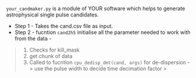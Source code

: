 `your_candmaker.py` is a module of YOUR software which helps to generate astrophysical single pulse candidates. 


* Step 1 - Takes the cand.csv file as input.    
* Step 2 - fucntion `cand2h5`  initialise all the parameter needed to work with from the data -  
> 1. Checks for kill_mask
> 2. get chunk of data
> 3. Called to fucntion `cpu_dedisp_dmt(cand, args)` for de-dispersion -   
    > use the pulse width to decide time decimation factor 
    >
